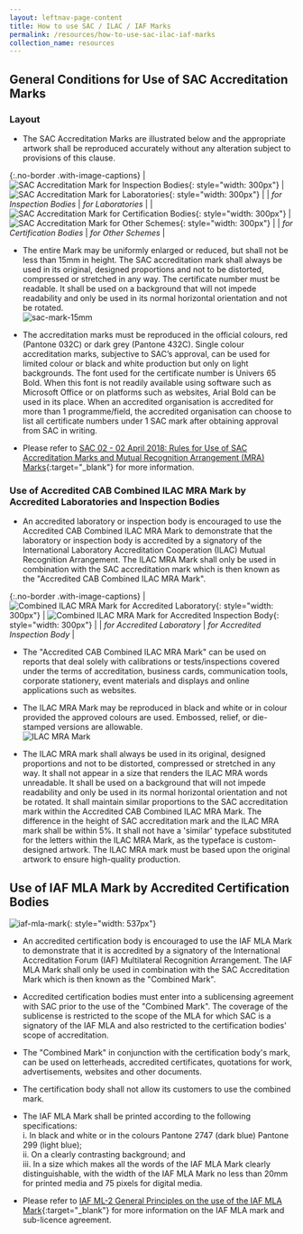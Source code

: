 ```yaml
---
layout: leftnav-page-content
title: How to use SAC / ILAC / IAF Marks
permalink: /resources/how-to-use-sac-ilac-iaf-marks
collection_name: resources
---
```


## General Conditions for Use of SAC Accreditation Marks
### Layout

* The SAC Accreditation Marks are illustrated below and the appropriate artwork shall be reproduced accurately without any alteration subject to provisions of this clause.

{:.no-border .with-image-captions}
|![SAC Accreditation Mark for Inspection Bodies](/images/how-to-use-marks/sac-accreditation-mark-inspection-bodies.jpg){: style="width: 300px"}  | ![SAC Accreditation Mark for Laboratories](/images/how-to-use-marks/sac-accreditation-mark-laboratories.jpg){: style="width: 300px"} |
| _for Inspection Bodies_ | _for Laboratories_ |
| ![SAC Accreditation Mark for Certification Bodies](/images/how-to-use-marks/sac-accreditation-mark-certification-bodies.jpg){: style="width: 300px"} |  ![SAC Accreditation Mark for Other Schemes](/images/how-to-use-marks/sac-accreditation-mark-other-schemes.jpg){: style="width: 300px"} |
| _for Certification Bodies_ | _for Other Schemes_ |

* The entire Mark may be uniformly enlarged or reduced, but shall not be less than 15mm in height. The SAC accreditation mark shall always be used in its original, designed proportions and not to be distorted, compressed or stretched in any way. The certificate number must be readable. It shall be used on a background that will not impede readability and only be used in its normal horizontal orientation and not be rotated.  
![sac-mark-15mm](/images/how-to-use-marks/sac-mark-15mm.jpg)

* The accreditation marks must be reproduced in the official colours, red (Pantone 032C) or dark grey (Pantone 432C). Single colour accreditation marks, subjective to SAC’s approval, can be used for limited colour or black and white production but only on light backgrounds. The font used for the certificate number is Univers 65 Bold. When this font is not readily available using software such as Microsoft Office or on platforms such as websites, Arial Bold can be used in its place. When an accredited organisation is accredited for more than 1 programme/field, the accredited organisation can choose to list all certificate numbers under 1 SAC mark after obtaining approval from SAC in writing.

* Please refer to [SAC 02 - 02 April 2018: Rules for Use of SAC Accreditation Marks and Mutual Recognition Arrangement (MRA) Marks](/files/documents/SAC-02-SAC-and-MRA-Marks-(02-April-2018).pdf){:target="_blank"} for more information.

### Use of Accredited CAB Combined ILAC MRA Mark by Accredited Laboratories and Inspection Bodies

* An accredited laboratory or inspection body is encouraged to use the Accredited CAB Combined ILAC MRA Mark to demonstrate that the
laboratory or inspection body is accredited by a signatory of the International Laboratory Accreditation Cooperation (ILAC) Mutual Recognition Arrangement. The ILAC MRA Mark shall only be used in combination with the SAC accreditation mark which is then known as the "Accredited CAB Combined ILAC MRA Mark". 

{:.no-border .with-image-captions}
|![Combined ILAC MRA Mark for Accredited Laboratory](/images/how-to-use-marks/ilac-mra-mark-laboratory.jpg){: style="width: 300px"}  | ![Combined ILAC MRA Mark for Accredited Inspection Body](/images/how-to-use-marks/ilac-mra-mark-inspection-body.jpg){: style="width: 300px"} |
| _for Accredited Laboratory_ | _for Accredited Inspection Body_ |

* The "Accredited CAB Combined ILAC MRA Mark" can be used on reports that deal solely with calibrations or tests/inspections covered under the terms of accreditation, business cards, communication tools, corporate stationery, event materials and displays and online applications such as websites. 

* The ILAC MRA Mark may be reproduced in black and white or in colour provided the approved colours are used. Embossed, relief, or die-stamped versions are allowable.  
![ILAC MRA Mark](/images/how-to-use-marks/ilac-mra-mark.jpg)

* The ILAC MRA mark shall always be used in its original, designed proportions and not to be distorted, compressed or stretched in any way. It shall not appear in a size that renders the ILAC MRA words unreadable. It shall be used on a background that will not impede readability and only be used in its normal horizontal orientation and not be rotated. It shall maintain similar proportions to the SAC accreditation mark within the Accredited CAB Combined ILAC MRA Mark. The difference in the height of SAC accreditation mark and the ILAC
MRA mark shall be within 5%. It shall not have a 'similar' typeface substituted for the letters within the ILAC MRA Mark, as the typeface is custom-designed artwork. The ILAC MRA mark must be based upon the original artwork to ensure high-quality production. 

## Use of IAF MLA Mark by Accredited Certification Bodies

![iaf-mla-mark](/images/how-to-use-marks/combined-mark-certification-bodies.jpg){: style="width: 537px"}

* An accredited certification body is encouraged to use the IAF MLA Mark to demonstrate that it is accredited by a signatory of the International Accreditation Forum (IAF) Multilateral Recognition Arrangement. The IAF MLA Mark shall only be used in combination with the SAC Accreditation Mark which is then known as the "Combined Mark". 

* Accredited certification bodies must enter into a sublicensing agreement with SAC prior to the use of the "Combined Mark". The coverage of the sublicense is restricted to the scope of the MLA for which SAC is a signatory of the IAF MLA and also restricted to the certification bodies' scope of accreditation.

* The "Combined Mark" in conjunction with the certification body's mark, can be used on letterheads, accredited certificates, quotations for work, advertisements, websites and other documents.

* The certification body shall not allow its customers to use the combined mark.

* The IAF MLA Mark shall be printed according to the following specifications:  
  i. In black and white or in the colours Pantone 2747 (dark blue) Pantone 299 (light blue);  
  ii. On a clearly contrasting background; and  
  iii. In a size which makes all the words of the IAF MLA Mark clearly distinguishable, with the width of the IAF MLA Mark no less than
20mm for printed media and 75 pixels for digital media.

* Please refer to [IAF ML-2 General Principles on the use of the IAF MLA Mark](/files/documents/management_system_and_products_certification/IAF%20ML2%20%282016%20Issue_3%29.pdf){:target="_blank"} for more information on the IAF MLA mark and sub-licence agreement.
